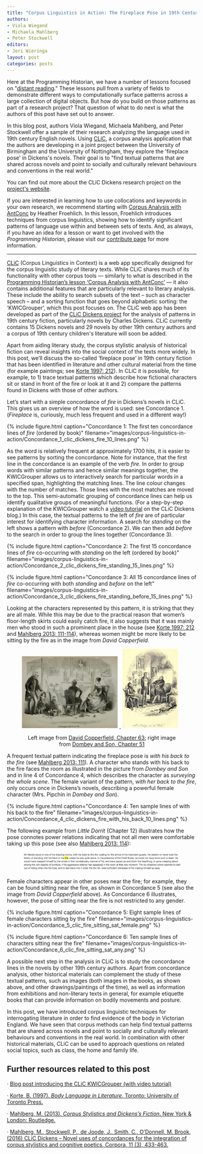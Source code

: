 ```yaml
---
title: "Corpus Linguistics in Action: The Fireplace Pose in 19th Century Fiction"
authors:
- Viola Wiegand
- Michaela Mahlberg
- Peter Stockwell
editors:
- Jeri Wieringa
layout: post
categories: posts
---
```


Here at the Programming Historian, we have a number of lessons focused on "[distant reading](/lessons/?topic=distant-reading)." These lessons pull from a variety of fields to demonstrate different ways to computationally surface patterns across a large collection of digital objects. But how do you build on those patterns as part of a research project? That question of what to do next is what the authors of this post have set out to answer.

In this blog post, authors Viola Wiegand, Michaela Mahlberg, and Peter Stockwell offer a sample of their research analyzing the language used in 19th century English novels. Using [CLiC](http://clic.bham.ac.uk/), a corpus analysis application that the authors are developing in a joint project between the University of Birmingham and the University of Nottingham, they explore the 'fireplace pose' in Dickens's novels. Their goal is to "find textual patterns that are shared across novels and point to socially and culturally relevant behaviours and conventions in the real world."

You can find out more about the CLiC Dickens research project on the [project's website](http://www.birmingham.ac.uk/schools/edacs/departments/englishlanguage/research/projects/clic/index.aspx).

If you are interested in learning how to use collocations and keywords in your own research, we recommend starting with [Corpus Analysis with AntConc](/lessons/corpus-analysis-with-antconc) by Heather Froehlich. In this lesson, Froehlich introduces techniques from corpus linguistics, showing how to identify significant patterns of language use within and between sets of texts. And, as always, if you have an idea for a lesson or want to get involved with the *Programming Historian,* please visit our [contribute page](/contribute) for more information.

---

[CLiC](http://clic.bham.ac.uk) (Corpus Linguistics in Context) is a web app specifically designed for the corpus linguistic study of literary texts. While CLiC shares much of its functionality with other corpus tools — similarly to what is described in the [Programming Historian’s lesson ‘Corpus Analysis with AntConc’](/lessons/corpus-analysis-with-antconc) — it also contains additional features that are particularly relevant to literary analysis. These include the ability to search subsets of the text – such as character speech – and a sorting function that goes beyond alphabetic sorting: the ‘KWICGrouper’, which this post focuses on. The CLiC web app has been developed as part of the [CLiC Dickens project](http://www.birmingham.ac.uk/schools/edacs/departments/englishlanguage/research/projects/clic/index.aspx) for the analysis of patterns in 19th century fiction, particularly novels by Charles Dickens. CLiC currently contains 15 Dickens novels and 29 novels by other 19th century authors and a corpus of 19th century children's literature will soon be added.

Apart from aiding literary study, the corpus stylistic analysis of historical fiction can reveal insights into the social context of the texts more widely. In this post, we’ll discuss the so-called ‘fireplace pose’ in 19th century fiction that has been identified in literature and other cultural material from the time (for example paintings; see [Korte 1997: 212](https://books.google.co.uk/books?id=o9o4gLzrRPEC&lpg=PP1&pg=PA212#v=onepage&q&f=false)). In CLiC it is possible, for example, to 1) trace textual patterns which describe how fictional characters sit or stand in front of the fire or look at it and 2) compare the patterns found in Dickens with those of other authors.

Let’s start with a simple concordance of *fire* in Dickens’s novels in CLiC. This gives us an overview of how the word is used: see Concordance 1\. (*Fireplace* is, curiously, much less frequent and used in a different way!)

{% include figure.html caption="Concordance 1: The first ten concordance lines of <em>fire</em> (ordered by book)" filename="images/corpus-linguistics-in-action/Concordance_1_clic_dickens_fire_10_lines.png" %}

As the word is relatively frequent at approximately 1700 hits, it is easier to see patterns by sorting the concordance. Note for instance, that the first line in the concordance is an example of the verb *fire.* In order to group words with similar patterns and hence similar meanings together, the KWICGrouper allows us to interactively search for particular words in a specified span, highlighting the matching lines. The line colour changes with the number of matches. Those lines with the most matches are moved to the top. This semi-automatic grouping of concordance lines can help us identify qualitative groups of meaningful functions. (For a step-by-step explanation of the KWICGrouper watch a [video tutorial](https://blog.bham.ac.uk/clic-dickens/2017/06/22/video-introducing-the-clic-kwicgrouper-function-to-group-concordance-lines/) on the CLiC Dickens blog.) In this case, the textual patterns to the left of *fire* are of particular interest for identifying character information. A search for *standing* on the left shows a pattern with *before* (Concordance 2). We can then add *before* to the search in order to group the lines together (Concordance 3).

{% include figure.html caption="Concordance 2: The first 15 concordance lines of <em>fire</em> co-occurring with <em>standing</em> on the left (ordered by book)" filename="images/corpus-linguistics-in-action/Concordance_2_clic_dickens_fire_standing_15_lines.png" %}

{% include figure.html caption="Concordance 3: All 15 concordance lines of <em>fire</em> co-occurring with both <em>standing</em> and <em>before</em> on the left" filename="images/corpus-linguistics-in-action/Concordance_3_clic_dickens_fire_standing_before_15_lines.png" %}

Looking at the characters represented by this pattern, it is striking that they are all male. While this may be due to the practical reason that women’s floor-length skirts could easily catch fire, it also suggests that it was mainly men who stood in such a prominent place in the house (see [Korte 1997: 212](https://books.google.co.uk/books?id=o9o4gLzrRPEC&lpg=PP1&pg=PA212#v=onepage&q&f=false) and [Mahlberg 2013: 111-114](https://books.google.co.uk/books?id=v98rcxoYUbYC&lpg=PP1&dq=mahlberg%20corpus%20stylistics&pg=PA111#v=onepage&q&f=false)), whereas women might be more likely to be sitting by the fire as in the image from *David Copperfield.*

<figure>
    <a href="/images/corpus-linguistics-in-action/Image_2_David_Copperfield_fireplace.jpg">
        <img src="/images/corpus-linguistics-in-action/Image_2_David_Copperfield_fireplace.jpg" style="margin-right:1%; max-width:60%;" />
    </a>
    <a href="/images/corpus-linguistics-in-action/Image_1_mr_dombey_and_the_world.jpg">
        <img src="/images/corpus-linguistics-in-action/Image_1_mr_dombey_and_the_world.jpg"  style="margin-left:1%; max-height:360px; max-width:35%;"/>
    </a>

<figcaption style="text-align:center">
<p>Left image from <a href="http://www.gutenberg.org/ebooks/766">David Copperfield, Chapter 63</a>; right image from <a href="http://www.gutenberg.org/ebooks/821">Dombey and Son, Chapter 51</a></p>
</figcaption>
</figure>

A frequent textual pattern indicating the fireplace pose is *with his back to the fire* (see [Mahlberg 2013: 111](https://books.google.co.uk/books?id=v98rcxoYUbYC&lpg=PP1&dq=mahlberg%20corpus%20stylistics&pg=PA111#v=onepage&q&f=false)). A character who stands with his back to the fire faces the room as illustrated in the picture from *Dombey and Son* and in line 4 of Concordance 4, which describes the character as *surveying the whole scene*. The female variant of the pattern, *with her back to the fire*, only occurs once in Dickens’s novels, describing a powerful female character (Mrs. Pipchin in *Dombey and Son*).

{% include figure.html caption="Concordance 4: Ten sample lines of with his back to the fire" filename="images/corpus-linguistics-in-action/Concordance_4_clic_dickens_fire_with_his_back_10_lines.png" %}

The following example from *Little Dorrit* (Chapter 12) illustrates how the pose connotes power relations indicating that not all men were comfortable taking up this pose (see also [Mahlberg 2013: 114](https://books.google.co.uk/books?id=v98rcxoYUbYC&lpg=PP1&dq=mahlberg%20corpus%20stylistics&pg=PA114#v=onepage&q&f=false)):

<figure>
    <a href="/images/corpus-linguistics-in-action/quotation.png">
        <img src="/images/corpus-linguistics-in-action/quotation.png"
        alt="Mr Merdie stood in one of his drawing-rooms, with his back to the fire, waiting for the arrival of his important guests. He seldom or never took the liberty of standing with his back to the fire unless he was quite alone. In the presence of the Chief Butler, he could not have done such a deed. He would have clasped himself by the wrists in that constabulary manner of his, and have paced up and down the hearthrug, or gone creeping about among the rich objects of furniture, if his oppressive retainer had appeared in the room at that very moment. The sly shadows which seemed to dart out of hiding when the fire rose, and to dart back into it when the fire fell, were sufficient witness of his making himself so easy."/>
    </a>
</figure>

Female characters appear in other poses near the fire; for example, they can be found sitting near the fire, as shown in Concordance 5 (see also the image from *David Copperfield* above). As Concordance 6 illustrates, however, the pose of sitting near the fire is not restricted to any gender.

{% include figure.html caption="Concordance 5: Eight sample lines of female characters sitting by the fire" filename="images/corpus-linguistics-in-action/Concordance_5_clic_fire_sitting_sat_female.png" %}

{% include figure.html caption="Concordance 6: Ten sample lines of characters sitting near the fire" filename="images/corpus-linguistics-in-action/Concordance_6_clic_fire_sitting_sat_any.png" %}

A possible next step in the analysis in CLiC is to study the concordance lines in the novels by other 19th century authors. Apart from concordance analysis, other historical materials can complement the study of these textual patterns, such as images (both images in the books, as shown above, and other drawings/paintings of the time), as well as information from exhibitions and non-literary texts in general, for example etiquette books that can provide information on bodily movements and posture.

In this post, we have introduced corpus linguistic techniques for interrogating literature in order to find evidence of the body in Victorian England. We have seen that corpus methods can help find textual patterns that are shared across novels and point to socially and culturally relevant behaviours and conventions in the real world. In combination with other historical materials, CLiC can be used to approach questions on related social topics, such as class, the home and family life.


## Further resources related to this post

· [Blog post introducing the CLiC KWICGrouper (with video tutorial)](https://blog.bham.ac.uk/clic-dickens/2017/06/22/video-introducing-the-clic-kwicgrouper-function-to-group-concordance-lines/)

· [Korte, B. (1997). *Body Language in Literature*. Toronto: University of Toronto Press.](https://books.google.co.uk/books?id=o9o4gLzrRPEC&lpg=PP1&pg=PP1#v=onepage&q&f=false)

· [Mahlberg, M. (2013). *Corpus Stylistics and Dickens’s Fiction*. New York & London: Routledge.](https://books.google.co.uk/books?id=v98rcxoYUbYC&lpg=PP1&pg=PP1#v=onepage&q&f=false)

· [Mahlberg, M., Stockwell, P., de Joode, J., Smith, C., O’Donnell, M. Brook, (2016) CLiC Dickens – Novel uses of concordances for the integration of corpus stylistics and cognitive poetics, Corpora, 11 (3), 433-463.](http://www.euppublishing.com/doi/full/10.3366/cor.2016.0102)